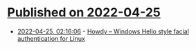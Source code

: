 # [Published on 2022-04-25](index.md)

* [2022-04-25, 02:16:06](https://news.ycombinator.com/item?id=31150180) - [Howdy – Windows Hello style facial authentication for Linux](https://github.com/boltgolt/howdy)
